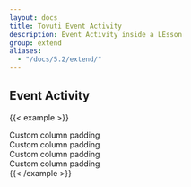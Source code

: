 ```yaml
---
layout: docs
title: Tovuti Event Activity
description: Event Activity inside a LEsson
group: extend
aliases:
  - "/docs/5.2/extend/"
---
```




## Event Activity

<!-- markdownlint-disable -->
{{< example >}}
<div class="container text-center">
  <div class="row g-2">
    <div class="col-6">
      <div class="p-3 border bg-light rounded">Custom column padding</div>
    </div>
    <div class="col-6">
      <div class="p-3 border bg-light rounded">Custom column padding</div>
    </div>
    <div class="col-6">
      <div class="p-3 border bg-light rounded">Custom column padding</div>
    </div>
    <div class="col-6">
      <div class="p-3 border bg-light rounded">Custom column padding</div>
    </div>
  </div>
</div>
{{< /example >}}


<!-- markdownlint-restore -->
